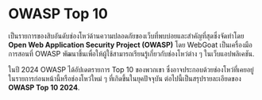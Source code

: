 # OWASP Top 10
เป็นรายการของสิบอันดับช่องโหว่ด้านความปลอดภัยของเว็บที่พบบ่อยและสำคัญที่สุดซึ่งจัดทำโดย **Open Web Application Security Project (OWASP)** โดย WebGoat เป็นเครื่องมือการสอนที่ OWASP พัฒนาขึ้นเพื่อให้ผู้ใช้สามารถเรียนรู้เกี่ยวกับช่องโหว่ต่าง ๆ ในเว็บแอปพลิเคชัน.

ในปี 2024 OWASP ได้อัปเดตรายการ Top 10 ของพวกเขา ซึ่งอาจประกอบด้วยช่องโหว่ที่เคยอยู่ในรายการก่อนหน้านี้หรือช่องโหว่ใหม่ ๆ ที่เกิดขึ้นในยุคปัจจุบัน ต่อไปนี้เป็นสรุปรายละเอียดของ **OWASP Top 10 2024**.
